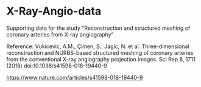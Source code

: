 # X-Ray-Angio-data
Supporting data for the study "Reconstruction and structured meshing of coronary arteries from X-ray angiography"

Reference: Vukicevic, A.M., Çimen, S., Jagic, N. et al. Three-dimensional reconstruction and NURBS-based structured meshing of coronary arteries from the conventional X-ray angiography projection images. Sci Rep 8, 1711 (2018) doi:10.1038/s41598-018-19440-9

https://www.nature.com/articles/s41598-018-19440-9

